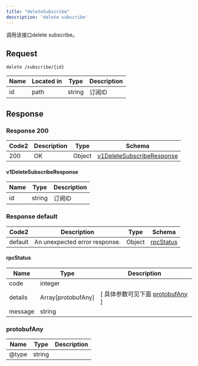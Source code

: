 ```yaml
---
title: "deleteSubscribe"
description: 'delete subscribe'
---
```

调用该接口delete subscribe。

## Request


```
delete /subscribe/{id}
```

| Name | Located in | Type | Description | 
| ---- | ---------- | ----------- | ----------- | 
| id | path | string | 订阅ID |  

## Response

### Response  200 
| Code2 | Description | Type | Schema |
| ---- | ----------- | ------ | ------ |
| 200 | OK | Object | [v1DeleteSubscribeResponse](#v1DeleteSubscribeResponse) |

#### v1DeleteSubscribeResponse

| Name | Type | Description | 
| ---- | ---- | ----------- |     
| id | string | 订阅ID |   



### Response  default 
| Code2 | Description | Type | Schema |
| ---- | ----------- | ------ | ------ |
| default | An unexpected error response. | Object | [rpcStatus](#rpcStatus) |

#### rpcStatus

| Name | Type | Description | 
| ---- | ---- | ----------- |     
| code | integer |  |          
| details | Array[protobufAny] |  [ 具体参数可见下面 [protobufAny](#protobufAny) ] |       
| message | string |  |   

### protobufAny
| Name | Type | Description | 
| ---- | ---- | ----------- |     
| @type | string |  |   



